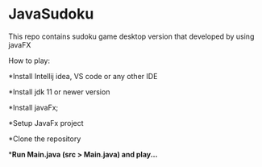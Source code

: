 # JavaSudoku

This repo contains sudoku game desktop version that developed by using javaFX

How to play:

*Install Intellij idea, VS code or any other IDE

*Install jdk 11 or newer version

*Install javaFx;

*Setup JavaFx project

*Clone the repository 

*<strong>Run Main.java (src > Main.java) and play...</strong>
